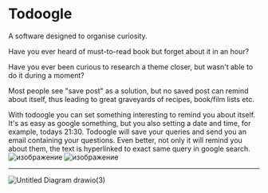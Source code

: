 # Todoogle

A software designed to organise curiosity.

Have you ever heard of must-to-read book but forget about it in an hour?

Have you ever been curious to research a theme closer, but wasn't able to do it during a moment?

Most people see "save post" as a solution, but no saved post can remind about itself, thus leading to great graveyards of recipes, book/film lists etc.

With todoogle you can set something interesting to remind you about itself. It's as easy as google something, but you also setting a date and time, for example, todays 21:30. Todoogle will save your queries and send you an email containing your questions. Even better, not only it will remind you about them, the text is hyperlinked to exact same query in google search.
![изображение](https://user-images.githubusercontent.com/25298003/166162928-6bf75932-5313-4d0d-8afd-db8b5fbc4e2d.png)
![изображение](https://user-images.githubusercontent.com/25298003/166163183-c5700898-d5e2-4101-912b-42aeb6edc5d9.png)

____________________________________________________________________________________________________________________________________________________________

![Untitled Diagram drawio(3)](https://user-images.githubusercontent.com/25298003/166116059-e19fa06e-1f4a-4995-ac32-031e1f842a03.png)
